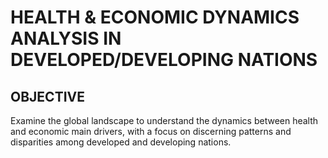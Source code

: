 # HEALTH & ECONOMIC DYNAMICS ANALYSIS IN DEVELOPED/DEVELOPING NATIONS

## OBJECTIVE
Examine the global landscape to understand the dynamics between health and economic main drivers, with a focus on discerning patterns and disparities among developed and developing nations.
